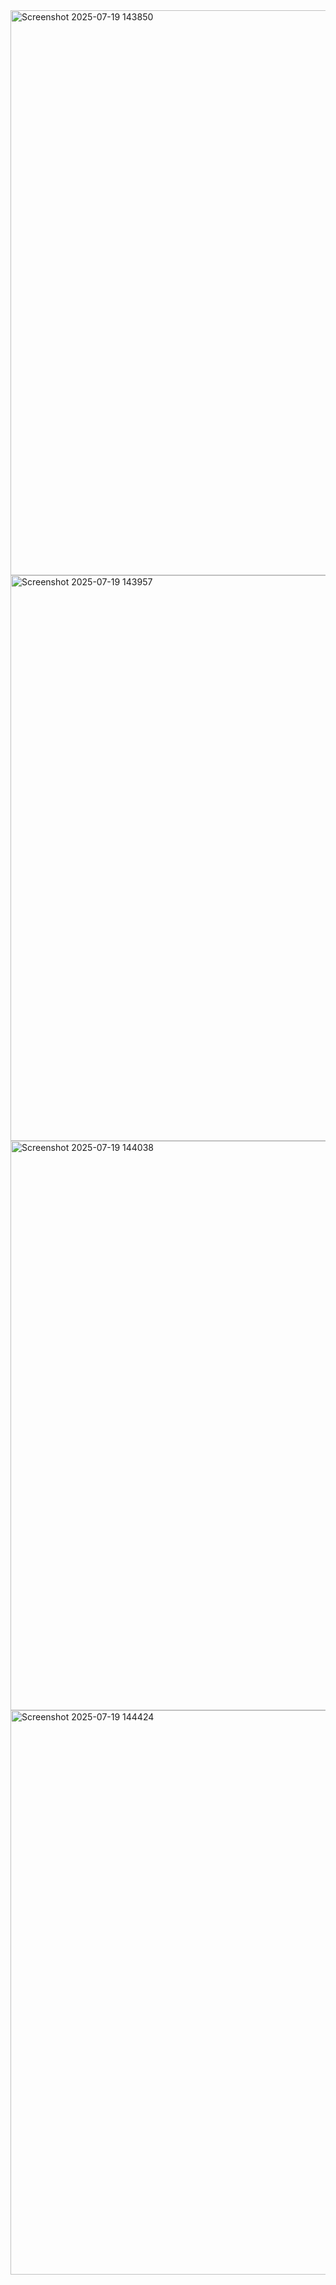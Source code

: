 <img width="1919" height="904" alt="Screenshot 2025-07-19 143850" src="https://github.com/user-attachments/assets/a034a84f-1294-4a66-8647-fcc1e312fad4" />

<img width="1919" height="905" alt="Screenshot 2025-07-19 143957" src="https://github.com/user-attachments/assets/140c5aa7-c676-4e53-acf8-941901b13a20" />

<img width="1891" height="911" alt="Screenshot 2025-07-19 144038" src="https://github.com/user-attachments/assets/f562b31f-83b5-490d-85c1-b93119836ba7" />

<img width="1919" height="903" alt="Screenshot 2025-07-19 144424" src="https://github.com/user-attachments/assets/8ee617cd-4703-4d3e-9d59-3dac16ccf379" />
